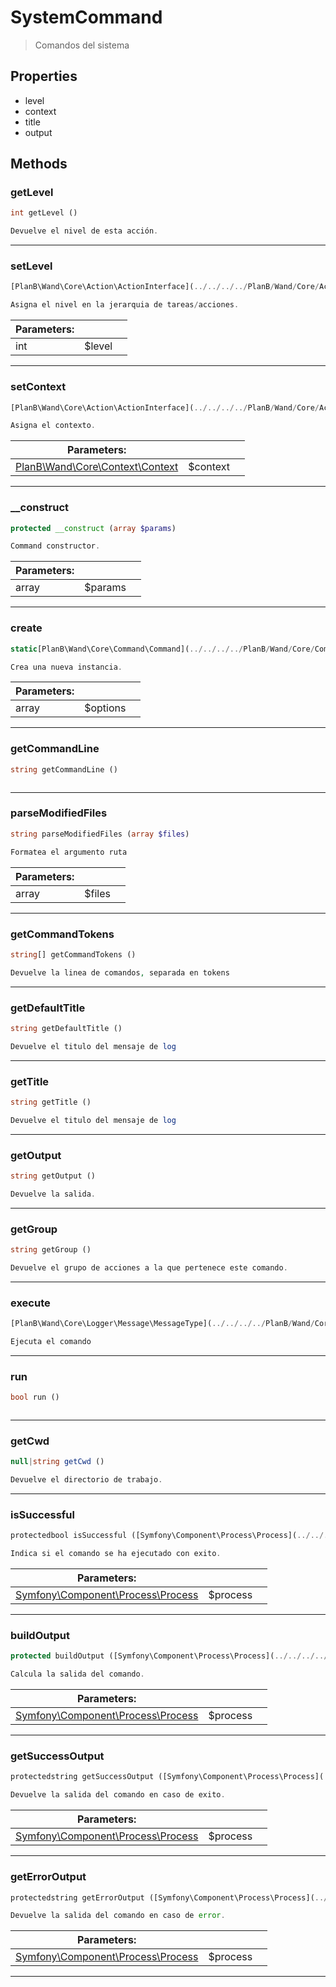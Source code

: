 
                                                                                                                                            
    
# SystemCommand


> Comandos del sistema
>
> 






## Properties
- level
- context
- title
- output


## Methods

### getLevel
``` php
int getLevel ()

Devuelve el nivel de esta acción.

```


---


### setLevel
``` php
[PlanB\Wand\Core\Action\ActionInterface](../../../../PlanB/Wand/Core/Action/ActionInterface.md) setLevel (int $level)

Asigna el nivel en la jerarquia de tareas/acciones.

```

|Parameters: | | |
| --- | --- | --- |
|int |$level |  |

---


### setContext
``` php
[PlanB\Wand\Core\Action\ActionInterface](../../../../PlanB/Wand/Core/Action/ActionInterface.md) setContext ([PlanB\Wand\Core\Context\Context](../../../../PlanB/Wand/Core/Context/Context.md) $context)

Asigna el contexto.

```

|Parameters: | | |
| --- | --- | --- |
|[PlanB\Wand\Core\Context\Context](../../../../PlanB/Wand/Core/Context/Context.md) |$context |  |

---


### __construct
``` php
protected __construct (array $params)

Command constructor.

```

|Parameters: | | |
| --- | --- | --- |
|array |$params |  |

---


### create
``` php
static[PlanB\Wand\Core\Command\Command](../../../../PlanB/Wand/Core/Command/Command.md) create (array $options)

Crea una nueva instancia.

```

|Parameters: | | |
| --- | --- | --- |
|array |$options |  |

---


### getCommandLine
``` php
string getCommandLine ()



```


---


### parseModifiedFiles
``` php
string parseModifiedFiles (array $files)

Formatea el argumento ruta

```

|Parameters: | | |
| --- | --- | --- |
|array |$files |  |

---


### getCommandTokens
``` php
string[] getCommandTokens ()

Devuelve la linea de comandos, separada en tokens

```


---


### getDefaultTitle
``` php
string getDefaultTitle ()

Devuelve el titulo del mensaje de log

```


---


### getTitle
``` php
string getTitle ()

Devuelve el titulo del mensaje de log

```


---


### getOutput
``` php
string getOutput ()

Devuelve la salida.

```


---


### getGroup
``` php
string getGroup ()

Devuelve el grupo de acciones a la que pertenece este comando.

```


---


### execute
``` php
[PlanB\Wand\Core\Logger\Message\MessageType](../../../../PlanB/Wand/Core/Logger/Message/MessageType.md) execute ()

Ejecuta el comando

```


---


### run
``` php
bool run ()



```


---


### getCwd
``` php
null|string getCwd ()

Devuelve el directorio de trabajo.

```


---


### isSuccessful
``` php
protectedbool isSuccessful ([Symfony\Component\Process\Process](../../../../Symfony/Component/Process/Process.md) $process)

Indica si el comando se ha ejecutado con exito.

```

|Parameters: | | |
| --- | --- | --- |
|[Symfony\Component\Process\Process](../../../../Symfony/Component/Process/Process.md) |$process |  |

---


### buildOutput
``` php
protected buildOutput ([Symfony\Component\Process\Process](../../../../Symfony/Component/Process/Process.md) $process)

Calcula la salida del comando.

```

|Parameters: | | |
| --- | --- | --- |
|[Symfony\Component\Process\Process](../../../../Symfony/Component/Process/Process.md) |$process |  |

---


### getSuccessOutput
``` php
protectedstring getSuccessOutput ([Symfony\Component\Process\Process](../../../../Symfony/Component/Process/Process.md) $process)

Devuelve la salida del comando en caso de exito.

```

|Parameters: | | |
| --- | --- | --- |
|[Symfony\Component\Process\Process](../../../../Symfony/Component/Process/Process.md) |$process |  |

---


### getErrorOutput
``` php
protectedstring getErrorOutput ([Symfony\Component\Process\Process](../../../../Symfony/Component/Process/Process.md) $process)

Devuelve la salida del comando en caso de error.

```

|Parameters: | | |
| --- | --- | --- |
|[Symfony\Component\Process\Process](../../../../Symfony/Component/Process/Process.md) |$process |  |

---


                                                                                                                                                                                                                                                                                                                                                                                                            
    
                                                                                                                                                                                                                                                                             
                